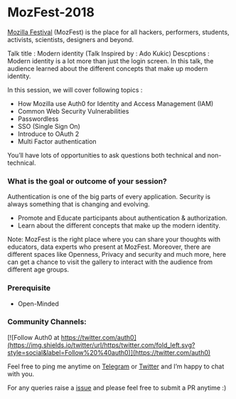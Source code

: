 # MozFest-2018
[Mozilla Festival](https://mozillafestival.org/) (MozFest) is the place for all hackers, performers, students, activists, scientists, designers and beyond. 

Talk title : Modern identity  (Talk Inspired by : Ado Kukic)
Descptions : Modern identity is a lot more than just the login screen. In this talk, the audience learned about the different concepts that make up modern identity.

In this session, we will cover following topics :

* How Mozilla use Auth0 for Identity and Access Management (IAM)
* Common Web Security Vulnerabilities
* Passwordless
* SSO (Single Sign On)
* Introduce to OAuth 2
* Multi Factor authentication

You’ll have lots of opportunities to ask questions both technical and non-technical. 

### What is the goal or outcome of your session?

Authentication is one of the big parts of every application. Security is always something that is changing and evolving.

* Promote and Educate participants about authentication & authorization.
* Learn about the different concepts that make up the modern identity.

Note: MozFest is the right place where you can share your thoughts with educators, data experts who present at MozFest. Moreover, there are different spaces like Openness, Privacy and security and much more, here can get a chance to visit the gallery to interact with the audience from different age groups. 

### Prerequisite 

* Open-Minded 

### Community Channels: 
[![Follow Auth0 at https://twitter.com/auth0](https://img.shields.io/twitter/url/https/twitter.com/fold_left.svg?style=social&label=Follow%20%40auth0)](https://twitter.com/auth0)

Feel free to ping me anytime on [Telegram](http://telegram.me/rowdymehul) or [Twitter](http://twitter.com/rowdymehul) and I’m happy to chat with you.

For any queries raise a [issue](https://github.com/rowdymehul/MozFest-2018/issues) and please feel free to submit a PR anytime :)




